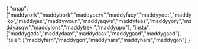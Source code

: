 {
  "snap":  ["maddyrork","maddybork","maddyperv","maddyfacy","maddyyoot","maddyiko","maddyjes","maddywoun","maddyaqwe","maddyfees","maddyyory","maddyasqw","maddyions","maddytrek ","maddyupu"],
  "insta": ["maddygads","maddydaax","maddydaax","maddygaad","maddygaad"],
  "tele":  ["maddyfarn","maddygon","maddyhars","maddyhars","maddygon"]
}
